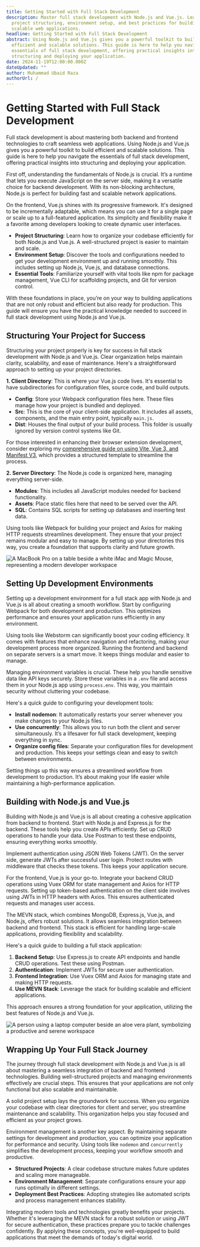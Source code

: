 ```yaml
---
title: Getting Started with Full Stack Development
description: Master full stack development with Node.js and Vue.js. Learn
  project structuring, environment setup, and best practices for building
  scalable web applications.
headline: Getting Started with Full Stack Development
abstract: Using Node.js and Vue.js gives you a powerful toolkit to build
  efficient and scalable solutions. This guide is here to help you navigate the
  essentials of full stack development, offering practical insights into
  structuring and deploying your application.
date: 2024-11-19T12:00:00.000Z
dateUpdated: ""
author: Muhammad Ubaid Raza
authorUrl: /
---
```


# Getting Started with Full Stack Development

Full stack development is about mastering both backend and frontend technologies to craft seamless web applications. Using Node.js and Vue.js gives you a powerful toolkit to build efficient and scalable solutions. This guide is here to help you navigate the essentials of full stack development, offering practical insights into structuring and deploying your application.

First off, understanding the fundamentals of Node.js is crucial. It’s a runtime that lets you execute JavaScript on the server side, making it a versatile choice for backend development. With its non-blocking architecture, Node.js is perfect for building fast and scalable network applications.

On the frontend, Vue.js shines with its progressive framework. It's designed to be incrementally adaptable, which means you can use it for a single page or scale up to a full-featured application. Its simplicity and flexibility make it a favorite among developers looking to create dynamic user interfaces.

- **Project Structuring**: Learn how to organize your codebase efficiently for both Node.js and Vue.js. A well-structured project is easier to maintain and scale.
- **Environment Setup**: Discover the tools and configurations needed to get your development environment up and running smoothly. This includes setting up Node.js, Vue.js, and database connections.
- **Essential Tools**: Familiarize yourself with vital tools like npm for package management, Vue CLI for scaffolding projects, and Git for version control.

With these foundations in place, you’re on your way to building applications that are not only robust and efficient but also ready for production. This guide will ensure you have the practical knowledge needed to succeed in full stack development using Node.js and Vue.js.

## Structuring Your Project for Success

Structuring your project properly is key for success in full stack development with Node.js and Vue.js. Clear organization helps maintain clarity, scalability, and ease of maintenance. Here's a straightforward approach to setting up your project directories.

**1. Client Directory**: This is where your Vue.js code lives. It's essential to have subdirectories for configuration files, source code, and build outputs.

- **Config**: Store your Webpack configuration files here. These files manage how your project is bundled and deployed.
- **Src**: This is the core of your client-side application. It includes all assets, components, and the main entry point, typically `main.js`.
- **Dist**: Houses the final output of your build process. This folder is usually ignored by version control systems like Git.

For those interested in enhancing their browser extension development, consider exploring my [comprehensive guide on using Vite, Vue 3, and Manifest V3](https://mubaidr.js.org/blog/3-vite-vue3-browser-extension-v3/), which provides a structured template to streamline the process.

**2. Server Directory**: The Node.js code is organized here, managing everything server-side.

- **Modules**: This includes all JavaScript modules needed for backend functionality.
- **Assets**: Place static files here that need to be served over the API.
- **SQL**: Contains SQL scripts for setting up databases and inserting test data.

Using tools like Webpack for building your project and Axios for making HTTP requests streamlines development. They ensure that your project remains modular and easy to manage. By setting up your directories this way, you create a foundation that supports clarity and future growth.

![A MacBook Pro on a table beside a white iMac and Magic Mouse, representing a modern developer workspace](https://api.macawhq.com/images/d0b1bbe0-28af-4c3a-a083-3085a7764ca9#d0b1bbe0-28af-4c3a-a083-3085a7764ca9)

## Setting Up Development Environments

Setting up a development environment for a full stack app with Node.js and Vue.js is all about creating a smooth workflow. Start by configuring Webpack for both development and production. This optimizes performance and ensures your application runs efficiently in any environment.

Using tools like Webstorm can significantly boost your coding efficiency. It comes with features that enhance navigation and refactoring, making your development process more organized. Running the frontend and backend on separate servers is a smart move. It keeps things modular and easier to manage.

Managing environment variables is crucial. These help you handle sensitive data like API keys securely. Store these variables in a `.env` file and access them in your Node.js app using `process.env`. This way, you maintain security without cluttering your codebase.

Here's a quick guide to configuring your development tools:

- **Install** **nodemon**: It automatically restarts your server whenever you make changes to your Node.js files.
- **Use** **concurrently**: This allows you to run both the client and server simultaneously. It’s a lifesaver for full stack development, keeping everything in sync.
- **Organize config files**: Separate your configuration files for development and production. This keeps your settings clean and easy to switch between environments.

Setting things up this way ensures a streamlined workflow from development to production. It’s about making your life easier while maintaining a high-performance application.

## Building with Node.js and Vue.js

Building with Node.js and Vue.js is all about creating a cohesive application from backend to frontend. Start with Node.js and Express.js for the backend. These tools help you create APIs efficiently. Set up CRUD operations to handle your data. Use Postman to test these endpoints, ensuring everything works smoothly.

Implement authentication using JSON Web Tokens (JWT). On the server side, generate JWTs after successful user login. Protect routes with middleware that checks these tokens. This keeps your application secure.

For the frontend, Vue.js is your go-to. Integrate your backend CRUD operations using Vuex ORM for state management and Axios for HTTP requests. Setting up token-based authentication on the client side involves using JWTs in HTTP headers with Axios. This ensures authenticated requests and manages user access.

The MEVN stack, which combines MongoDB, Express.js, Vue.js, and Node.js, offers robust solutions. It allows seamless integration between backend and frontend. This stack is efficient for handling large-scale applications, providing flexibility and scalability.

Here's a quick guide to building a full stack application:

1. **Backend Setup**: Use Express.js to create API endpoints and handle CRUD operations. Test these using Postman.
2. **Authentication**: Implement JWTs for secure user authentication.
3. **Frontend Integration**: Use Vuex ORM and Axios for managing state and making HTTP requests.
4. **Use MEVN Stack**: Leverage the stack for building scalable and efficient applications.

This approach ensures a strong foundation for your application, utilizing the best features of Node.js and Vue.js.

![A person using a laptop computer beside an aloe vera plant, symbolizing a productive and serene workspace](https://api.macawhq.com/images/426f18da-e135-4e7e-b0e0-f2c7c1ac72fe#426f18da-e135-4e7e-b0e0-f2c7c1ac72fe)

## Wrapping Up Your Full Stack Journey

The journey through full stack development with Node.js and Vue.js is all about mastering a seamless integration of backend and frontend technologies. Building well-structured projects and managing environments effectively are crucial steps. This ensures that your applications are not only functional but also scalable and maintainable.

A solid project setup lays the groundwork for success. When you organize your codebase with clear directories for client and server, you streamline maintenance and scalability. This organization helps you stay focused and efficient as your project grows.

Environment management is another key aspect. By maintaining separate settings for development and production, you can optimize your application for performance and security. Using tools like `nodemon` and `concurrently` simplifies the development process, keeping your workflow smooth and productive.

- **Structured Projects**: A clear codebase structure makes future updates and scaling more manageable.
- **Environment Management**: Separate configurations ensure your app runs optimally in different settings.
- **Deployment Best Practices**: Adopting strategies like automated scripts and process management enhances stability.

Integrating modern tools and technologies greatly benefits your projects. Whether it's leveraging the MEVN stack for a robust solution or using JWT for secure authentication, these practices prepare you to tackle challenges confidently. By applying these concepts, you're well-equipped to build applications that meet the demands of today's digital world.
